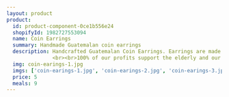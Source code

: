 ```yaml
---
layout: product
product:
  id: product-component-0ce1b556e24
  shopifyId: 1982727553094
  name: Coin Earrings
  summary: Handmade Guatemalan coin earrings
  description: Handcrafted Guatemalan Coin Earrings. Earrings are made from a 10 centavo coin from the Guatemalan currency the "Quetzal" and feature a French hook. Penny is pictured for size comparison. These earrings provide a source of income for single mothers and recovering victims of domestic and sexual abuse in Santa María de Jesús, Guatemala. Each bracelet is packaged in a handmade typical pouch.
               <br><br>100% of our profits support the elderly and our programs at Cosechando Felicidad Inc. including our feeding program for the elderly. 
  img: coin-earings-1.jpg
  imgs: ['coin-earings-1.jpg', 'coin-earings-2.jpg', 'coin-earings-3.jpg', 'coin-earings-4.jpg']
  price: 5
  meals: 9
---
```

